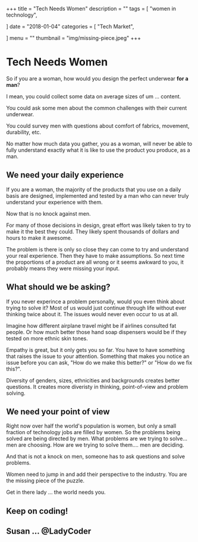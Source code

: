 +++
title = "Tech Needs Women"
description = ""
tags = [
    "women in technology",
    
]
date = "2018-01-04"
categories = [
    "Tech Market",
    
]
menu = ""
thumbnail = "img/missing-piece.jpeg"
+++

# Tech Needs Women

So if you are a woman, how would you design the perfect underwear **for a man**?

I mean, you could collect some data on average sizes of um ... content. 

You could ask some men about the common challenges with their current underwear.  

You could survey men with questions about comfort of fabrics, movement, durability, etc.

No matter how much data you gather, you as a woman, will never be able to fully understand exactly what it is like to use the product you produce, as a man. 

## We need your daily experience

If you are a woman, the majority of the products that you use on a daily basis are designed, implemented and tested by a man who can never truly understand your experience with them. 

Now that is no knock against men.  

For many of those decisions in design, great effort was likely taken to try to make it the best they could. They likely spent thousands of dollars and hours to make it awesome. 

The problem is there is only so close they can come to try and understand your real experience. Then they have to make assumptions. So next time the proportions of a product are all wrong or it seems awkward to you, it probably means they were missing your input. 

## What should we be asking?

If you never experince a problem personally, would you even think about trying to solve it? Most of us would just continue through life without ever thinking twice about it. The issues would never even occur to us at all. 

Imagine how different airplane travel might be if airlines consulted fat people.  Or how much better those hand soap dispensers would be if they tested on more ethnic skin tones.

Empathy is great, but it only gets you so far. You have to have something that raises the issue to your attention. Something that makes you notice an issue before you can ask, "How do we make this better?" or "How do we fix this?".

Diversity of genders, sizes, ethnicities and backgrounds creates better questions. It creates more diveristy in thinking, point-of-view and problem solving. 

## We need your point of view

Right now over half the world's population is women, but only a small fraction of technology jobs are filled by women. So the problems being solved are being directed by men.  What problems are we trying to solve... men are choosing.  How are we trying to solve them.... men are deciding.  

And that is not a knock on men, someone has to ask questions and solve problems. 

Women need to jump in and add their perspective to the industry. You are the missing piece of the puzzle.

Get in there lady ... the world needs you. 

## Keep on coding!

## Susan ... @LadyCoder